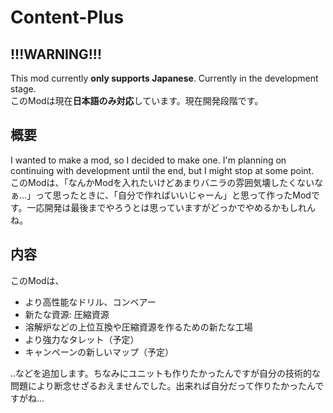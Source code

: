 # Content-Plus
<h2>!!!WARNING!!!</h2>
<p>This mod currently <b>only supports Japanese</b>. Currently in the development stage.<br>
このModは現在<b>日本語のみ対応</b>しています。現在開発段階です。</p>
<h2>概要</h2>
<p>I wanted to make a mod, so I decided to make one. I'm planning on continuing with development until the end, but I might stop at some point.<br>
このModは、「なんかModを入れたいけどあまりバニラの雰囲気壊したくないなぁ...」って思ったときに、「自分で作ればいいじゃーん」と思って作ったModです。一応開発は最後までやろうとは思っていますがどっかでやめるかもしれんね。</p>
<h2>内容</h2>
<p>このModは、
<ul>
<li>より高性能なドリル、コンベアー</li>
<li>新たな資源: 圧縮資源</li>
<li>溶解炉などの上位互換や圧縮資源を作るための新たな工場</li>
<li>より強力なタレット（予定）</li>
<li>キャンペーンの新しいマップ（予定）</li>
</ul>
‥などを追加します。ちなみにユニットも作りたかったんですが自分の技術的な問題により断念せざるおえませんでした。出来れば自分だって作りたかったんですがね...</p>